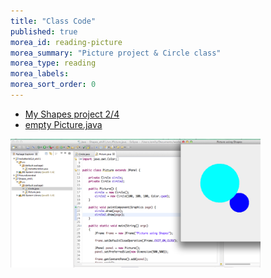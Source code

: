 ```yaml
---
title: "Class Code"
published: true
morea_id: reading-picture
morea_summary: "Picture project & Circle class"
morea_type: reading
morea_labels:
morea_sort_order: 0
---
```


* [My Shapes project 2/4]({{site.baseurl}}/morea/03.DefiningClasses/Shapes_ehill1.zip)
* [empty Picture.java]({{site.baseurl}}/morea/03.DefiningClasses/Picture.java)

<a href="picture.png"><img src="picture.png" width="400"/></a>